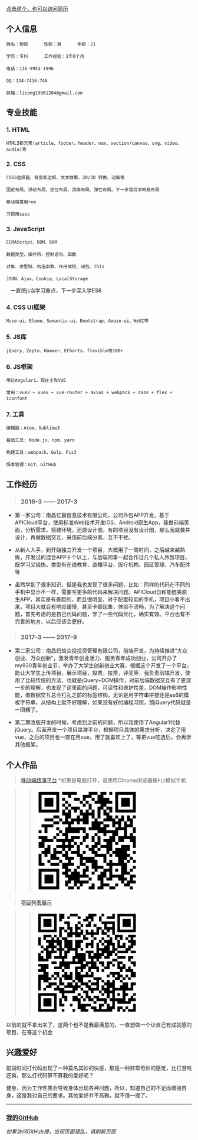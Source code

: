 [点击这个，也可以访问简历](https://licong96.github.io/)

## 个人信息  

```
姓名：黎聪      性别：男      年龄：21

学历：专科      工作经验：1年6个月

电话：136-9953-1996     

QQ：134-7436-746     

邮箱：licong19961204@gmail.com
```


## 专业技能
### 1. HTML 
    HTML5新元素(article、footer、header、nav、section/canvas、svg、video、audio)等
    
### 2. CSS
    CSS3选择器、背景和边框、文本效果、2D/3D 转换、动画等
    
    固定布局、浮动布局、定位布局、流体布局、弹性布局。下一步我将学网格布局
    
    移动端常用rem
    
    习惯用sass

### 3. JavaScript
    ECMAScript、DOM、BOM

    数据类型、操作符、控制语句、函数 

    对象、原型链、构造函数、作用域链、闭包、This

    JSON、Ajax、Cookie、LocalStorage

    一直把js当学习重点，下一步深入学ES6

### 4. CSS UI框架
    Muse-ui、Eleme、Semantic-ui、Bootstrap、Amaze-ui、WeUI等

### 5. JS库
    jQuery、Zepto、Hammer、ECharts、flexible等100+
    
### 6. JS框架
    用过Angular1，现在主攻VUE
    
    常用：vue2 + vuex + vue-router + axios + webpack + sass + flex + iconfont

### 7. 工具
    编辑器：Atom、Sublime3

    基础工具: Node.js、npm、yarn

    构建工具：webpack、Gulp、Fis3

    版本管理：Git、GitHub

## 工作经历

> ### 2016-3 —— 2017-3

* 第一家公司：南昌亿宸信息技术有限公司，公司外包APP开发，基于APICloud平台，使用标准Web技术开发iOS、Android原生App，我做前端页面，分析需求，搭建环境，还原设计图，有的项目没有设计图，那么我就兼并设计，再做数据交互，采用前后端分离，互不干扰。

* 从新人入手，到开始独立开发一个项目，大概用了一周时间，之后越来越熟练，开发过的混合APP十个以上，与后端同事一起合作过几个私人外包项目，既学习又锻炼。类型有在线教育、直播平台、医疗机构、园区管理、汽车配件等

* 虽然学到了很多知识，但是我也发现了很多问题，比如：同样的代码在不同的手机中显示不一样，需要写更多的代码来解决问题。APICloud自称能媲美原生APP，其实是有差距的，而且很明显，对于配置较低的手机，项目小看不出来，项目大就会有响应缓慢，甚至卡顿现象，体验不流畅，为了解决这个问题，首先考虑的是自己代码问题，学了一些代码优化，确实有效。平台也有不完善的地方，以后应该会更好。

> ### 2017-3 —— 2017-9

* 第二家公司：南昌蚂蚁众投投资管理有限公司，前端开发，为持续推进“大众创业、万众创新”，激发青年创业活力、服务青年成功创业，公司开办了my930青年创业节，举办了大学生创新创业大赛，根据这个开发了一个平台，能让大学生上传项目，展示项目，投票，拉票，评奖等，我负责前端开发，使用了比较传统的方法，也就是jQuery+DOM操作，对前后端数据交互有了更深一步的理解，也发现了这里面的问题，可读性和维护性差，DOM操作影响性能，做数据交互总会打乱之前的标签结构，无论是用字符串拼接还是es6的模板字符串，从结构上就不好理解，如果没有好的编程习惯，那jQuery代码就是一团糟了。

* 第二期改版开发的时候，考虑到之前的问题，所以我使用了Angular1代替jQuery。后面开发一个项目路演平台，根据项目具体的需求分析，决定了用vue，之后的项目也一直在用vue，用了就喜欢上了，等把vue吃透后，会再学其他框架。

## 个人作品
> [移动端路演平台](http://new.my930.com/m/#/home) *如果是电脑打开，请使用Chrome浏览器按`F12`模拟手机

>> ![](https://github.com/licong96/licong96.github.io/blob/master/mobile.png)


> [项目列表展示](http://www.my930.com/my930/itemlist.html)

>> ![](https://github.com/licong96/licong96.github.io/blob/master/item.png)

以前的就不拿出来了，这两个也不是我最满意的，一直想做一个让自己有成就感的项目，在等这个机会

## 兴趣爱好
前段时间打代码出现了一种莫名其妙的快感，那是一种非常奇妙的感觉，比打游戏还爽，那么打代码算不算我的爱好呢？

健身，因为工作性质会导致身体出现各种问题，所以，知道自己的不足而增强自身，这是我对自己的要求。其他爱好并不高雅，就不值一提了。

- - - -
### [我的GitHub](https://github.com/licong96) 

*如果访问GitHub慢，出现页面错乱，请刷新页面*
